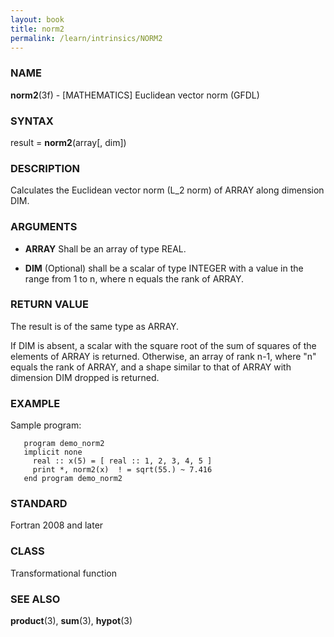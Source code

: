 ```yaml
---
layout: book
title: norm2
permalink: /learn/intrinsics/NORM2
---
```

### NAME

**norm2**(3f) - \[MATHEMATICS\] Euclidean vector norm
(GFDL)

### SYNTAX

result = **norm2**(array\[, dim\])

### DESCRIPTION

Calculates the Euclidean vector norm (L\_2 norm) of ARRAY along
dimension DIM.

### ARGUMENTS

  - **ARRAY**
    Shall be an array of type REAL.

  - **DIM**
    (Optional) shall be a scalar of type INTEGER with a value in the
    range from 1 to n, where n equals the rank of ARRAY.

### RETURN VALUE

The result is of the same type as ARRAY.

If DIM is absent, a scalar with the square root of the sum of squares of
the elements of ARRAY is returned. Otherwise, an array of rank n-1,
where "n" equals the rank of ARRAY, and a shape similar to that of ARRAY
with dimension DIM dropped is returned.

### EXAMPLE

Sample program:

```
   program demo_norm2
   implicit none
     real :: x(5) = [ real :: 1, 2, 3, 4, 5 ]
     print *, norm2(x)  ! = sqrt(55.) ~ 7.416
   end program demo_norm2
```

### STANDARD

Fortran 2008 and later

### CLASS

Transformational function

### SEE ALSO

**product**(3), **sum**(3), **hypot**(3)
